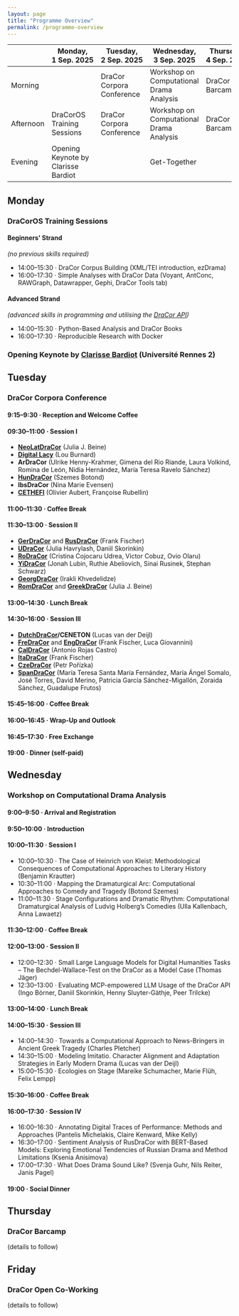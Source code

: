 ```yaml
---
layout: page
title: "Programme Overview"
permalink: /programme-overview
---
```


|           | Monday, 1 Sep. 2025       | Tuesday, 2 Sep. 2025 | Wednesday, 3 Sep. 2025         | Thursday, 4 Sep. 2025 | Friday, 5 Sep. 2025     |
|-----------|-------------------------------------|--------------------------------|------------------------------------------|---------------------------------|-----------------------------------|
| Morning   |                                     | DraCor Corpora Conference      | Workshop on Computational Drama Analysis | DraCor Barcamp                  | DraCor Open Co-Working (optional) |
| Afternoon | DraCorOS Training Sessions          | DraCor Corpora Conference      | Workshop on Computational Drama Analysis | DraCor Barcamp                  | DraCor Open Co-Working (optional) |
| Evening   | Opening Keynote by Clarisse Bardiot |                                | Get-Together                             |                                 |                                   |

## Monday

### DraCorOS Training Sessions

#### Beginners' Strand
*(no previous skills required)*
- 14:00–15:30 · DraCor Corpus Building (XML/TEI introduction, ezDrama)
- 16:00–17:30 · Simple Analyses with DraCor Data (Voyant, AntConc, RAWGraph, Datawrapper, Gephi, DraCor Tools tab)

#### Advanced Strand
*(advanced skills in programming and utilising the [DraCor API](https://dracor.org/doc/api))*
- 14:00–15:30 · Python-Based Analysis and DraCor Books
- 16:00–17:30 · Reproducible Research with Docker

### Opening Keynote by [Clarisse Bardiot](https://perso.univ-rennes2.fr/en/clarisse.bardiot) (Université Rennes 2)

## Tuesday

### DraCor Corpora Conference

#### 9:15–9:30 · Reception and Welcome Coffee

#### 09:30–11:00 · Session I
- **[NeoLatDraCor](https://github.com/dracor-org/neolatdracor)** (Julia J. Beine)
- **[Digital Lacy](https://lb42.github.io/Lacy/)** (Lou Burnard)
- **ArDraCor** (Ulrike Henny-Krahmer, Gimena del Rio Riande, Laura Volkind, Romina de León, Nidia Hernández, María Teresa Ravelo Sánchez)
- **[HunDraCor](https://dracor.org/hun)** (Szemes Botond)
- **IbsDraCor** (Nina Marie Evensen)
- **[CETHEFI](http://www.theaville.org/kitesite/index.php)** (Olivier Aubert, Françoise Rubellin)

#### 11:00–11:30 · Coffee Break

#### 11:30–13:00 · Session II
- **[GerDraCor](https://dracor.org/ger)** and **[RusDraCor](https://dracor.org/rus)** (Frank Fischer)
- **[UDraCor](https://dracor.org/u)** (Julia Havrylash, Daniil Skorinkin)
- **[RoDraCor](https://staging.dracor.org/ro)** (Cristina Cojocaru Udrea, Victor Cobuz, Ovio Olaru)
- **[YiDraCor](https://dracor.org/yi)** (Jonah Lubin, Ruthie Abeliovich, Sinai Rusinek, Stephan Schwarz)
- **[GeorgDraCor](https://staging.dracor.org/georg)** (Irakli Khvedelidze)
- **[RomDraCor](https://dracor.org/rom)** and **[GreekDraCor](https://dracor.org/greek)** (Julia J. Beine)

#### 13:00–14:30 · Lunch Break

#### 14:30–16:00 · Session III
- **[DutchDraCor](https://dracor.org/dutch)/CENETON** (Lucas van der Deijl)
- **[FreDraCor](https://dracor.org/fre)** and **[EngDraCor](https://dracor.org/eng)** (Frank Fischer, Luca Giovannini)
- **[CalDraCor](https://dracor.org/cal)** (Antonio Rojas Castro)
- **[ItaDraCor](https://dracor.org/ita)** (Frank Fischer)
- **[CzeDraCor](https://staging.dracor.org/cze)** (Petr Pořízka)
- **[SpanDraCor](https://dracor.org/span)** (María Teresa Santa María Fernández, María Ángel Somalo, José Torres, David Merino, Patricia García Sánchez-Migallón, Zoraida Sánchez, Guadalupe Frutos)

#### 15:45–16:00 · Coffee Break

#### 16:00–16:45 · Wrap-Up and Outlook

#### 16:45–17:30 · Free Exchange

#### 19:00 · Dinner (self-paid)

## Wednesday

### Workshop on Computational Drama Analysis

#### 9:00–9:50 · Arrival and Registration

#### 9:50–10:00 · Introduction

#### 10:00–11:30 · Session I
- 10:00–10:30 · The Case of Heinrich von Kleist: Methodological Consequences of Computational Approaches to Literary History (Benjamin Krautter)
- 10:30–11:00 · Mapping the Dramaturgical Arc: Computational Approaches to Comedy and Tragedy (Botond Szemes)
- 11:00–11:30 · Stage Configurations and Dramatic Rhythm: Computational Dramaturgical Analysis of Ludvig Holberg’s Comedies (Ulla Kallenbach, Anna Lawaetz)

#### 11:30–12:00 · Coffee Break

#### 12:00–13:00 · Session II
- 12:00–12:30 · Small Large Language Models for Digital Humanities Tasks – The Bechdel-Wallace-Test on the DraCor as a Model Case (Thomas Jäger)
- 12:30–13:00 · Evaluating MCP-empowered LLM Usage of the DraCor API (Ingo Börner, Daniil Skorinkin, Henny Sluyter-Gäthje, Peer Trilcke)

#### 13:00–14:00 · Lunch Break

#### 14:00–15:30 · Session III
- 14:00–14:30 · Towards a Computational Approach to News-Bringers in Ancient Greek Tragedy (Charles Pletcher)
- 14:30–15:00 · Modeling Imitatio. Character Alignment and Adaptation Strategies in Early Modern Drama (Lucas van der Deijl)
- 15:00–15:30 · Ecologies on Stage (Mareike Schumacher, Marie Flüh, Felix Lempp)

#### 15:30–16:00 · Coffee Break

#### 16:00–17:30 · Session IV
- 16:00–16:30 · Annotating Digital Traces of Performance: Methods and Approaches (Pantelis Michelakis, Claire Kenward, Mike Kelly)
- 16:30–17:00 · Sentiment Analysis of RusDraCor with BERT-Based Models: Exploring Emotional Tendencies of Russian Drama and Method Limitations (Ksenia Anisimova)
- 17:00–17:30 · What Does Drama Sound Like? (Svenja Guhr, Nils Reiter, Janis Pagel)

#### 19:00 · Social Dinner

## Thursday

### DraCor Barcamp

(details to follow)

## Friday

### DraCor Open Co-Working

(details to follow)
